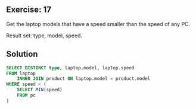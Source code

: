 ## Exercise: 17

Get the laptop models that have a speed smaller than the speed of any PC.

Result set: type, model, speed.

## Solution

```sql
SELECT DISTINCT type, laptop.model, laptop.speed
FROM laptop
	INNER JOIN product ON laptop.model = product.model
WHERE speed < (
	SELECT MIN(speed)
	FROM pc
)
```
